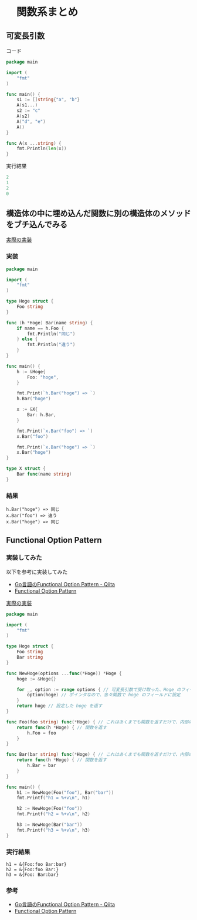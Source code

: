 # 　関数系まとめ

## 可変長引数

コード

```go
package main

import (
	"fmt"
)

func main() {
	s1 := []string{"a", "b"}
	A(s1...)
	s2 := "c"
	A(s2)
	A("d", "e")
	A()
}

func A(x ...string) {
	fmt.Println(len(x))
}

```

実行結果

```go
2
1
2
0
```


## 構造体の中に埋め込んだ関数に別の構造体のメソッドをブチ込んでみる

[実際の実装](https://play.golang.org/p/01Pfy4ZZFMV)

### 実装

```go
package main

import (
	"fmt"
)

type Hoge struct {
	Foo string
}

func (h *Hoge) Bar(name string) {
	if name == h.Foo {
		fmt.Println("同じ")
	} else {
		fmt.Println("違う")
	}
}

func main() {
	h := &Hoge{
		Foo: "hoge",
	}

	fmt.Print(`h.Bar("hoge") => `)
	h.Bar("hoge")

	x := &X{
		Bar: h.Bar,
	}

	fmt.Print(`x.Bar("foo") => `)
	x.Bar("foo")

	fmt.Print(`x.Bar("hoge") => `)
	x.Bar("hoge")
}

type X struct {
	Bar func(name string)
}
```

### 結果

```
h.Bar("hoge") => 同じ
x.Bar("foo") => 違う
x.Bar("hoge") => 同じ
```

## Functional Option Pattern 

### 実装してみた

以下を参考に実装してみた
- [Go言語のFunctional Option Pattern - Qiita](https://qiita.com/weloan/items/56f1c7792088b5ede136)
- [Functional Option Pattern](https://blog.web-apps.tech/go-functional-option-pattern/)

[実際の実装](https://play.golang.org/p/irKBjK9F-J7)

```go
package main

import (
	"fmt"
)

type Hoge struct {
	Foo string
	Bar string
}

func NewHoge(options ...func(*Hoge)) *Hoge {
	hoge := &Hoge{}

	for _, option := range options { // 可変長引数で受け取った、Hoge のフィールドを設定する各種関数を range で回し、実行する
		option(hoge) // ポインタなので、各々関数で hoge のフィールドに設定
	}
	return hoge // 設定した hoge を返す
}

func Foo(foo string) func(*Hoge) { // これはあくまでも関数を返すだけで、内部の関数の実行までは行わない
	return func(h *Hoge) { // 関数を返す
		h.Foo = foo
	}
}

func Bar(bar string) func(*Hoge) { // これはあくまでも関数を返すだけで、内部の関数の実行までは行わない
	return func(h *Hoge) { // 関数を返す
		h.Bar = bar
	}
}

func main() {
	h1 := NewHoge(Foo("foo"), Bar("bar"))
	fmt.Printf("h1 = %+v\n", h1)

	h2 := NewHoge(Foo("foo"))
	fmt.Printf("h2 = %+v\n", h2)

	h3 := NewHoge(Bar("bar"))
	fmt.Printf("h3 = %+v\n", h3)
}

```

### 実行結果

```
h1 = &{Foo:foo Bar:bar}
h2 = &{Foo:foo Bar:}
h3 = &{Foo: Bar:bar}
```

### 参考

- [Go言語のFunctional Option Pattern - Qiita](https://qiita.com/weloan/items/56f1c7792088b5ede136)
- [Functional Option Pattern](https://blog.web-apps.tech/go-functional-option-pattern/)
